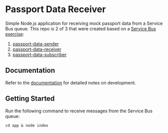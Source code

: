 # Passport Data Receiver

Simple Node.js application for receiving mock passport data from a Service Bus queue. This repo is 2 of 3 that were created based on a [Service Bus exercise](https://github.com/rtasalem/passport-data-receiver/blob/main/docs/node-asb-exercise.png):

1. [passport-data-sender](https://github.com/rtasalem/passport-data-sender)
2. [passport-data-receiver](https://github.com/rtasalem/passport-data-receiver)
3. [passport-data-subscriber]()
## Documentation
Refer to the [documentation](https://github.com/rtasalem/passport-data-receiver/blob/main/docs/DOCS.md) for detailed notes on development.
## Getting Started
Run the following command to receive messages from the Service Bus queue:
```
cd app & node index
```
